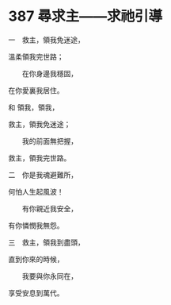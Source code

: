 # 387 尋求主——求祂引導

一　救主，領我免迷途，

溫柔領我完世路；

　　在你身邊我穩固，

在你愛裏我居住。

和 領我，領我，

救主，領我免迷途；

　　我的前面無把握，

救主，領我完世路。

二　你是我魂避難所，

何怕人生起風波！

　　有你親近我安全，

有你憐憫我無怨。

三　救主，領我到盡頭，

直到你來的時候，

　　我要與你永同在，

享受安息到萬代。

